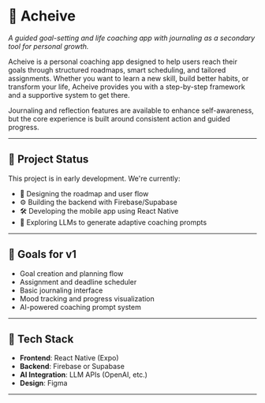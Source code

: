 # 🧭 Acheive

*A guided goal-setting and life coaching app with journaling as a secondary tool for personal growth.*

Acheive is a personal coaching app designed to help users reach their goals through structured roadmaps, smart scheduling, and tailored assignments. Whether you want to learn a new skill, build better habits, or transform your life, Acheive provides you with a step-by-step framework and a supportive system to get there. 

Journaling and reflection features are available to enhance self-awareness, but the core experience is built around consistent action and guided progress.

---

## 🚧 Project Status

This project is in early development. We're currently:

- 📐 Designing the roadmap and user flow
- ⚙️ Building the backend with Firebase/Supabase
- 🛠️ Developing the mobile app using React Native
- 🧠 Exploring LLMs to generate adaptive coaching prompts

---

## 📌 Goals for v1

- Goal creation and planning flow
- Assignment and deadline scheduler
- Basic journaling interface
- Mood tracking and progress visualization
- AI-powered coaching prompt system

---

## 📂 Tech Stack

- **Frontend**: React Native (Expo)
- **Backend**: Firebase or Supabase
- **AI Integration**: LLM APIs (OpenAI, etc.)
- **Design**: Figma

---
